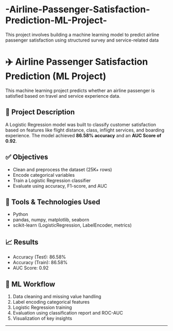 # -Airline-Passenger-Satisfaction-Prediction-ML-Project-
This project involves building a machine learning model to predict airline passenger satisfaction using structured survey and service-related data

# ✈️ Airline Passenger Satisfaction Prediction (ML Project)

This machine learning project predicts whether an airline passenger is satisfied based on travel and service experience data.

## 📌 Project Description

A Logistic Regression model was built to classify customer satisfaction based on features like flight distance, class, inflight services, and boarding experience. The model achieved **86.58% accuracy** and an **AUC Score of 0.92**.

## ✅ Objectives

- Clean and preprocess the dataset (25K+ rows)
- Encode categorical variables
- Train a Logistic Regression classifier
- Evaluate using accuracy, F1-score, and AUC

## 🔧 Tools & Technologies Used

- Python
- pandas, numpy, matplotlib, seaborn
- scikit-learn (LogisticRegression, LabelEncoder, metrics)

## 📈 Results

- Accuracy (Test): 86.58%
- Accuracy (Train): 86.58%
- AUC Score: 0.92

## 🧠 ML Workflow

1. Data cleaning and missing value handling
2. Label encoding categorical features
3. Logistic Regression training
4. Evaluation using classification report and ROC-AUC
5. Visualization of key insights

---
